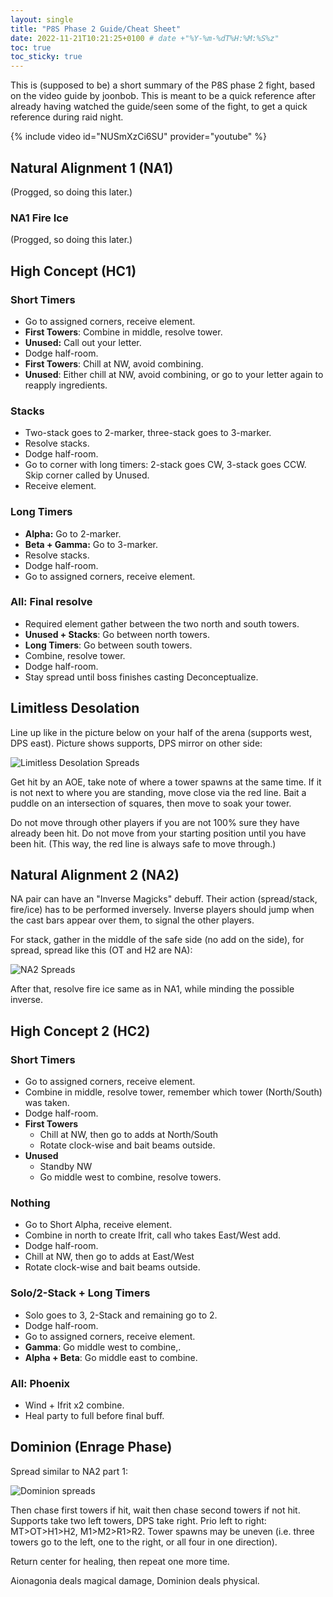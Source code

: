 ```yaml
---
layout: single
title: "P8S Phase 2 Guide/Cheat Sheet"
date: 2022-11-21T10:21:25+0100 # date +"%Y-%m-%dT%H:%M:%S%z"
toc: true
toc_sticky: true
---
```


This is (supposed to be) a short summary of the P8S phase 2 fight, based on the video guide by joonbob. This is meant to be a quick reference after already having watched the guide/seen some of the fight, to get a quick reference during raid night.

{% include video id="NUSmXzCi6SU" provider="youtube" %}

## Natural Alignment 1 (NA1)

(Progged, so doing this later.)

### NA1 Fire Ice

(Progged, so doing this later.)

## High Concept (HC1)

### Short Timers

- Go to assigned corners, receive element.
- **First Towers**: Combine in middle, resolve tower.
- **Unused:** Call out your letter.
- Dodge half-room.
- **First Towers**: Chill at NW, avoid combining.
- **Unused**: Either chill at NW, avoid combining, or go to your letter again to reapply ingredients.

### Stacks

- Two-stack goes to 2-marker, three-stack goes to 3-marker.
- Resolve stacks.
- Dodge half-room.
- Go to corner with long timers: 2-stack goes CW, 3-stack goes CCW. Skip corner called by Unused.
- Receive element.

### Long Timers

- **Alpha:** Go to 2-marker.
- **Beta + Gamma:** Go to 3-marker.
- Resolve stacks.
- Dodge half-room.
- Go to assigned corners, receive element.

### All: Final resolve

- Required element gather between the two north and south towers.
- **Unused + Stacks**: Go between north towers.
- **Long Timers**: Go between south towers.
- Combine, resolve tower.
- Dodge half-room.
- Stay spread until boss finishes casting Deconceptualize.

## Limitless Desolation

Line up like in the picture below on your half of the arena (supports west, DPS east). Picture shows supports, DPS mirror on other side:

![Limitless Desolation Spreads]({{site.baseurl}}/assets/images/p8sp2/limitless-desolation.jpg)

Get hit by an AOE, take note of where a tower spawns at the same time. If it is not next to where you are standing, move close via the red line. Bait a puddle on an intersection of squares, then move to soak your tower.

Do not move through other players if you are not 100% sure they have already been hit. Do not move from your starting position until you have been hit. (This way, the red line is always safe to move through.)

## Natural Alignment 2 (NA2)

NA pair can have an "Inverse Magicks" debuff. Their action (spread/stack, fire/ice) has to be performed inversely. Inverse players should jump when the cast bars appear over them, to signal the other players.

For stack, gather in the middle of the safe side (no add on the side), for spread, spread like this (OT and H2 are NA):

![NA2 Spreads]({{site.baseurl}}/assets/images/p8sp2/na2.jpg)

After that, resolve fire ice same as in NA1, while minding the possible inverse.

## High Concept 2 (HC2)

### Short Timers

- Go to assigned corners, receive element.
- Combine in middle, resolve tower, remember which tower (North/South) was taken.
- Dodge half-room.
- **First Towers**
  - Chill at NW, then go to adds at North/South
  - Rotate clock-wise and bait beams outside.
- **Unused**
  - Standby NW
  - Go middle west to combine, resolve towers.

### Nothing

- Go to Short Alpha, receive element.
- Combine in north to create Ifrit, call who takes East/West add.
- Dodge half-room.
- Chill at NW, then go to adds at East/West
- Rotate clock-wise and bait beams outside.

### Solo/2-Stack + Long Timers

- Solo goes to 3, 2-Stack and remaining go to 2.
- Dodge half-room.
- Go to assigned corners, receive element.
- **Gamma**: Go middle west to combine,.
- **Alpha + Beta**: Go middle east to combine.

### All: Phoenix

- Wind + Ifrit x2 combine.
- Heal party to full before final buff.

## Dominion (Enrage Phase)

Spread similar to NA2 part 1:

![Dominion spreads]({{site.baseurl}}/assets/images/p8sp2/dominion-positions.jpg)

Then chase first towers if hit, wait then chase second towers if not hit. Supports take two left towers, DPS take right. Prio left to right: MT>OT>H1>H2, M1>M2>R1>R2. Tower spawns may be uneven (i.e. three towers go to the left, one to the right, or all four in one direction).

Return center for healing, then repeat one more time.

Aionagonia deals magical damage, Dominion deals physical.
